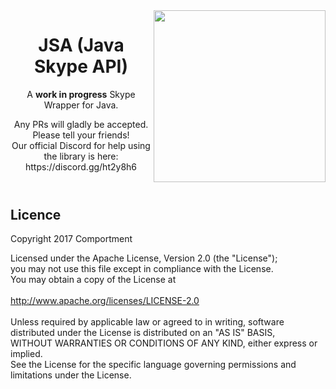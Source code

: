 <!--

-->
<!DOCTYPE html>
<html>
<img src="https://github.com/Comportment/JSA/blob/master/branding/JSA_rounded.jpg?raw=true" align="right" height="275" width="275" />
    <header>
        <h1>JSA (Java Skype API)</h1>
        <p>A <b>work in progress</b> Skype Wrapper for Java.</p>
        <p>Any PRs will gladly be accepted.<br /> Please tell your friends!<br />Our official Discord for help using the library is here: https://discord.gg/ht2y8h6</p>
    </header>
    <body>
        <h2>Licence</h2>
        <p>Copyright 2017 Comportment
        
Licensed under the Apache License, Version 2.0 (the "License"); <br />
you may not use this file except in compliance with the License. <br />
You may obtain a copy of the License at <br />                           
http://www.apache.org/licenses/LICENSE-2.0 <br />                                 
Unless required by applicable law or agreed to in writing, software<br />
distributed under the License is distributed on an "AS IS" BASIS, <br />
WITHOUT WARRANTIES OR CONDITIONS OF ANY KIND, either express or implied. <br />
See the License for the specific language governing permissions and <br />
limitations under the License. <br />
        </p>
    </body>
</html>
